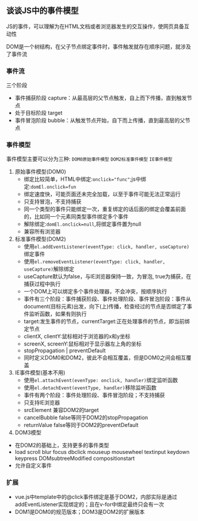 ## 谈谈JS中的事件模型
JS的事件，可以理解为在HTML文档或者浏览器发生的交互操作，使网页具备互动性

DOM是一个树结构，在父子节点绑定事件时，事件触发就存在顺序问题，就涉及了事件流

### 事件流
三个阶段
- 事件捕获阶段 capture：从最高层的父节点触发，自上而下传播，直到触发节点
- 处于目标阶段 target
- 事件冒泡阶段 bubble：从触发节点开始，自下而上传播，直到最高层的父节点

### 事件模型
事件模型主要可以分为三种: `DOM0原始事件模型` `DOM2标准事件模型` `IE事件模型`
1. 原始事件模型(DOM0)
     - 绑定比较简单，HTML中绑定:`onclick="func"`;js中绑定:`domEl.onclick=fun`
     - 绑定速度快，可能页面还未完全加载，以至于事件可能无法正常运行
     - 只支持冒泡，不支持捕获
     - 同一个类型的事件只能绑定一次，重复绑定的话后面的绑定会覆盖前面的，比如同一个元素同类型事件绑定多个事件
     - 解除绑定:`domEl.onclick=null`,将绑定事件置为null
     - 兼容所有浏览器
2. 标准事件模型(DOM2)
     - 使用`el.addEventListener(eventType: click, handler, useCapture)`绑定事件
     - 使用`el.removeEventListener(eventType: click, handler, useCapture)`解除绑定
     - useCapture默认为false，与IE浏览器保持一致，为冒泡, true为捕获，在捕获过程中执行
     - 一个DOM上可以绑定多个事件处理器，不会冲突，按顺序执行
     - 事件有三个阶段：事件捕获阶段、事件处理阶段、事件冒泡阶段：事件从document(目标元素)出发，向下(上)传播，检查经过的节点是否绑定了事件监听函数，如果有则执行
     - target:发生事件的节点，currentTarget:正在处理事件的节点，即当前绑定节点
     - clientX, clientY:鼠标相对于浏览器的x和y坐标
     - screenX, screenY:鼠标相对于显示器左上角的坐标
     - stopPropagation | preventDefault
     - 同时定义DOM0和DOM2，彼此不会相互覆盖，但是DOM0之间会相互覆盖
3. IE事件模型(基本不用)
     - 使用`el.attachEvent(evenType: onclick, handler)`绑定监听函数
     - 使用`el.detachEvent(eventType, handler)`移除监听函数
     - 事件有两个阶段：事件处理阶段、事件冒泡阶段；不支持捕获
     - 只支持IE浏览器
     - srcElement 兼容DOM2的target
     - cancelBubble false等同于DOM2的stopPropagation
     - returnValue false等同于DOM2的preventDefault
4. DOM3模型
  - 在DOM2的基础上，支持更多的事件类型
  - load scroll blur focus dbclick mouseup mousewheel textinput keydown keypress DOMsubtreeModified compositionstart
  - 允许自定义事件
  
### 扩展
- vue.js中template中的@click事件绑定是基于DOM2，内部实际是通过addEventListener实现绑定的；且在v-for中绑定最终只会有一次
- DOM1是DOM0的规范版本；DOM3是DOM2的扩展版本